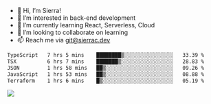 - 👋 Hi, I’m Sierra!
- 👀 I’m interested in back-end development
- 🌱 I’m currently learning React, Serverless, Cloud
- 💞️ I’m looking to collaborate on learning
- 📫 Reach me via git@sierrac.dev

<!--START_SECTION:waka-->

```txt
TypeScript   7 hrs 5 mins    ████████▒░░░░░░░░░░░░░░░░   33.39 %
TSX          6 hrs 7 mins    ███████▒░░░░░░░░░░░░░░░░░   28.83 %
JSON         1 hrs 58 mins   ██▒░░░░░░░░░░░░░░░░░░░░░░   09.26 %
JavaScript   1 hrs 53 mins   ██▒░░░░░░░░░░░░░░░░░░░░░░   08.88 %
Terraform    1 hrs 6 mins    █▒░░░░░░░░░░░░░░░░░░░░░░░   05.19 %
```

<!--END_SECTION:waka-->


![](https://hit.yhype.me/github/profile?user_id=7351311)
